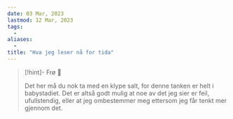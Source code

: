 ```yaml
---
date: 03 Mar, 2023
lastmod: 12 Mar, 2023
tags:
  - 
aliases:
  - 
title: "Hva jeg leser nå for tida"
---
```

> [!hint]- Frø  🌱
>
> Det her må du nok ta med en klype salt, for denne tanken er helt i babystadiet. Det er altså godt mulig at noe av det jeg sier er feil, ufullstendig, eller at jeg ombestemmer meg ettersom jeg får tenkt mer gjennom det.